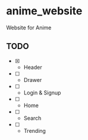 # anime_website
Website for Anime

## TODO

- [x] - Header
- [ ] - Drawer
- [ ] - Login & Signup
- [ ] - Home
- [ ] - Search
- [ ] - Trending
